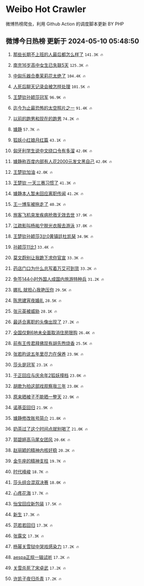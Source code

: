 # Weibo Hot Crawler 



微博热榜爬虫，利用 Github Action 的调度脚本更新 BY PHP 


## 微博今日热榜 更新于 2024-05-10 05:48:50 
1. [那些长期不上班的人最后都怎么样了](https://s.weibo.com/weibo?q=%23%E9%82%A3%E4%BA%9B%E9%95%BF%E6%9C%9F%E4%B8%8D%E4%B8%8A%E7%8F%AD%E7%9A%84%E4%BA%BA%E6%9C%80%E5%90%8E%E9%83%BD%E6%80%8E%E4%B9%88%E6%A0%B7%E4%BA%86%23&t=31&band_rank=1&Refer=top) `141.3K 🔥` 

1. [南充16岁高中女生已失联5天](https://s.weibo.com/weibo?q=%23%E5%8D%97%E5%85%8516%E5%B2%81%E9%AB%98%E4%B8%AD%E5%A5%B3%E7%94%9F%E5%B7%B2%E5%A4%B1%E8%81%945%E5%A4%A9%23&t=31&band_rank=2&Refer=top) `125.3K 🔥` 

1. [中匈乐器合奏茉莉花太绝了](https://s.weibo.com/weibo?q=%23%E4%B8%AD%E5%8C%88%E4%B9%90%E5%99%A8%E5%90%88%E5%A5%8F%E8%8C%89%E8%8E%89%E8%8A%B1%E5%A4%AA%E7%BB%9D%E4%BA%86%23&t=31&band_rank=3&Refer=top) `104.4K 🔥` 

1. [人死后聊天记录会被怎样处理](https://s.weibo.com/weibo?q=%23%E4%BA%BA%E6%AD%BB%E5%90%8E%E8%81%8A%E5%A4%A9%E8%AE%B0%E5%BD%95%E4%BC%9A%E8%A2%AB%E6%80%8E%E6%A0%B7%E5%A4%84%E7%90%86%23&t=31&band_rank=4&Refer=top) `101.5K 🔥` 

1. [王楚钦孙颖莎冠军](https://s.weibo.com/weibo?q=%23%E7%8E%8B%E6%A5%9A%E9%92%A6%E5%AD%99%E9%A2%96%E8%8E%8E%E5%86%A0%E5%86%9B%23&t=31&band_rank=5&Refer=top) `96.9K 🔥` 

1. [迄今为止最恐怖的太空照片之一](https://s.weibo.com/weibo?q=%E8%BF%84%E4%BB%8A%E4%B8%BA%E6%AD%A2%E6%9C%80%E6%81%90%E6%80%96%E7%9A%84%E5%A4%AA%E7%A9%BA%E7%85%A7%E7%89%87%E4%B9%8B%E4%B8%80&t=31&band_rank=6&Refer=top) `91.4K 🔥` 

1. [以前的跑男和现在的跑男](https://s.weibo.com/weibo?q=%23%E4%BB%A5%E5%89%8D%E7%9A%84%E8%B7%91%E7%94%B7%E5%92%8C%E7%8E%B0%E5%9C%A8%E7%9A%84%E8%B7%91%E7%94%B7%23&t=31&band_rank=7&Refer=top) `74.2K 🔥` 

1. [璩静](https://s.weibo.com/weibo?q=%E7%92%A9%E9%9D%99&t=31&band_rank=8&Refer=top) `57.7K 🔥` 

1. [狐妖小红娘月红篇](https://s.weibo.com/weibo?q=%E7%8B%90%E5%A6%96%E5%B0%8F%E7%BA%A2%E5%A8%98%E6%9C%88%E7%BA%A2%E7%AF%87&t=31&band_rank=9&Refer=top) `43.1K 🔥` 

1. [匈牙利学生说中文绕口令有多溜](https://s.weibo.com/weibo?q=%23%E5%8C%88%E7%89%99%E5%88%A9%E5%AD%A6%E7%94%9F%E8%AF%B4%E4%B8%AD%E6%96%87%E7%BB%95%E5%8F%A3%E4%BB%A4%E6%9C%89%E5%A4%9A%E6%BA%9C%23&t=31&band_rank=10&Refer=top) `42.0K 🔥` 

1. [璩静称百度内部有人花2000元发文黑自己](https://s.weibo.com/weibo?q=%23%E7%92%A9%E9%9D%99%E7%A7%B0%E7%99%BE%E5%BA%A6%E5%86%85%E9%83%A8%E6%9C%89%E4%BA%BA%E8%8A%B12000%E5%85%83%E5%8F%91%E6%96%87%E9%BB%91%E8%87%AA%E5%B7%B1%23&t=31&band_rank=11&Refer=top) `42.0K 🔥` 

1. [王楚钦加油](https://s.weibo.com/weibo?q=%23%E7%8E%8B%E6%A5%9A%E9%92%A6%E5%8A%A0%E6%B2%B9%23&t=31&band_rank=12&Refer=top) `42.0K 🔥` 

1. [王楚钦 一天三赛习惯了](https://s.weibo.com/weibo?q=%E7%8E%8B%E6%A5%9A%E9%92%A6%20%E4%B8%80%E5%A4%A9%E4%B8%89%E8%B5%9B%E4%B9%A0%E6%83%AF%E4%BA%86&t=31&band_rank=13&Refer=top) `41.3K 🔥` 

1. [璩静本人暂未回应离职传闻](https://s.weibo.com/weibo?q=%23%E7%92%A9%E9%9D%99%E6%9C%AC%E4%BA%BA%E6%9A%82%E6%9C%AA%E5%9B%9E%E5%BA%94%E7%A6%BB%E8%81%8C%E4%BC%A0%E9%97%BB%23&t=31&band_rank=14&Refer=top) `41.2K 🔥` 

1. [王一博车被拖走了](https://s.weibo.com/weibo?q=%23%E7%8E%8B%E4%B8%80%E5%8D%9A%E8%BD%A6%E8%A2%AB%E6%8B%96%E8%B5%B0%E4%BA%86%23&t=31&band_rank=15&Refer=top) `40.2K 🔥` 

1. [旅客飞机突发疾病抢救无效去世](https://s.weibo.com/weibo?q=%23%E6%97%85%E5%AE%A2%E9%A3%9E%E6%9C%BA%E7%AA%81%E5%8F%91%E7%96%BE%E7%97%85%E6%8A%A2%E6%95%91%E6%97%A0%E6%95%88%E5%8E%BB%E4%B8%96%23&t=31&band_rank=16&Refer=top) `37.9K 🔥` 

1. [江疏影叫杨祐宁脱光衣服去游泳](https://s.weibo.com/weibo?q=%23%E6%B1%9F%E7%96%8F%E5%BD%B1%E5%8F%AB%E6%9D%A8%E7%A5%90%E5%AE%81%E8%84%B1%E5%85%89%E8%A1%A3%E6%9C%8D%E5%8E%BB%E6%B8%B8%E6%B3%B3%23&t=31&band_rank=17&Refer=top) `37.8K 🔥` 

1. [王楚钦孙颖莎3比0黄镇廷杜凯琹](https://s.weibo.com/weibo?q=%23%E7%8E%8B%E6%A5%9A%E9%92%A6%E5%AD%99%E9%A2%96%E8%8E%8E3%E6%AF%940%E9%BB%84%E9%95%87%E5%BB%B7%E6%9D%9C%E5%87%AF%E7%90%B9%23&t=31&band_rank=18&Refer=top) `34.9K 🔥` 

1. [孙颖莎11比1](https://s.weibo.com/weibo?q=%23%E5%AD%99%E9%A2%96%E8%8E%8E11%E6%AF%941%23&t=31&band_rank=19&Refer=top) `33.4K 🔥` 

1. [莫文蔚别让我跪下求你官宣](https://s.weibo.com/weibo?q=%23%E8%8E%AB%E6%96%87%E8%94%9A%E5%88%AB%E8%AE%A9%E6%88%91%E8%B7%AA%E4%B8%8B%E6%B1%82%E4%BD%A0%E5%AE%98%E5%AE%A3%23&t=31&band_rank=20&Refer=top) `33.3K 🔥` 

1. [药店门口为什么总写着万艾可到货](https://s.weibo.com/weibo?q=%23%E8%8D%AF%E5%BA%97%E9%97%A8%E5%8F%A3%E4%B8%BA%E4%BB%80%E4%B9%88%E6%80%BB%E5%86%99%E7%9D%80%E4%B8%87%E8%89%BE%E5%8F%AF%E5%88%B0%E8%B4%A7%23&t=31&band_rank=21&Refer=top) `33.2K 🔥` 

1. [免签144小时外国人成国内旅游特种兵](https://s.weibo.com/weibo?q=%23%E5%85%8D%E7%AD%BE144%E5%B0%8F%E6%97%B6%E5%A4%96%E5%9B%BD%E4%BA%BA%E6%88%90%E5%9B%BD%E5%86%85%E6%97%85%E6%B8%B8%E7%89%B9%E7%A7%8D%E5%85%B5%23&t=31&band_rank=22&Refer=top) `31.2K 🔥` 

1. [娜扎 就担心我艳压你](https://s.weibo.com/weibo?q=%E5%A8%9C%E6%89%8E%20%E5%B0%B1%E6%8B%85%E5%BF%83%E6%88%91%E8%89%B3%E5%8E%8B%E4%BD%A0&t=31&band_rank=23&Refer=top) `29.5K 🔥` 

1. [陈思建宵夜婚礼](https://s.weibo.com/weibo?q=%E9%99%88%E6%80%9D%E5%BB%BA%E5%AE%B5%E5%A4%9C%E5%A9%9A%E7%A4%BC&t=31&band_rank=24&Refer=top) `28.5K 🔥` 

1. [张元英被威胁](https://s.weibo.com/weibo?q=%23%E5%BC%A0%E5%85%83%E8%8B%B1%E8%A2%AB%E5%A8%81%E8%83%81%23&t=31&band_rank=25&Refer=top) `28.1K 🔥` 

1. [最适合离职的头像出现了](https://s.weibo.com/weibo?q=%E6%9C%80%E9%80%82%E5%90%88%E7%A6%BB%E8%81%8C%E7%9A%84%E5%A4%B4%E5%83%8F%E5%87%BA%E7%8E%B0%E4%BA%86&t=31&band_rank=26&Refer=top) `27.2K 🔥` 

1. [全国仅剩6地未全面取消住房限购](https://s.weibo.com/weibo?q=%23%E5%85%A8%E5%9B%BD%E4%BB%85%E5%89%A96%E5%9C%B0%E6%9C%AA%E5%85%A8%E9%9D%A2%E5%8F%96%E6%B6%88%E4%BD%8F%E6%88%BF%E9%99%90%E8%B4%AD%23&t=31&band_rank=27&Refer=top) `26.4K 🔥` 

1. [前有王传君拜佛现有胡先煦烧香](https://s.weibo.com/weibo?q=%23%E5%89%8D%E6%9C%89%E7%8E%8B%E4%BC%A0%E5%90%9B%E6%8B%9C%E4%BD%9B%E7%8E%B0%E6%9C%89%E8%83%A1%E5%85%88%E7%85%A6%E7%83%A7%E9%A6%99%23&t=31&band_rank=28&Refer=top) `25.5K 🔥` 

1. [张若昀说五年里尽力在保养](https://s.weibo.com/weibo?q=%23%E5%BC%A0%E8%8B%A5%E6%98%80%E8%AF%B4%E4%BA%94%E5%B9%B4%E9%87%8C%E5%B0%BD%E5%8A%9B%E5%9C%A8%E4%BF%9D%E5%85%BB%23&t=31&band_rank=29&Refer=top) `23.9K 🔥` 

1. [莎头是冠军](https://s.weibo.com/weibo?q=%23%E8%8E%8E%E5%A4%B4%E6%98%AF%E5%86%A0%E5%86%9B%23&t=31&band_rank=30&Refer=top) `23.1K 🔥` 

1. [于正回应与庆余年2狐妖撞档](https://s.weibo.com/weibo?q=%23%E4%BA%8E%E6%AD%A3%E5%9B%9E%E5%BA%94%E4%B8%8E%E5%BA%86%E4%BD%99%E5%B9%B42%E7%8B%90%E5%A6%96%E6%92%9E%E6%A1%A3%23&t=31&band_rank=31&Refer=top) `23.0K 🔥` 

1. [胡歌为拍这部戏观察我三年](https://s.weibo.com/weibo?q=%E8%83%A1%E6%AD%8C%E4%B8%BA%E6%8B%8D%E8%BF%99%E9%83%A8%E6%88%8F%E8%A7%82%E5%AF%9F%E6%88%91%E4%B8%89%E5%B9%B4&t=31&band_rank=32&Refer=top) `23.0K 🔥` 

1. [原来晒被子不能晒一整天](https://s.weibo.com/weibo?q=%23%E5%8E%9F%E6%9D%A5%E6%99%92%E8%A2%AB%E5%AD%90%E4%B8%8D%E8%83%BD%E6%99%92%E4%B8%80%E6%95%B4%E5%A4%A9%23&t=31&band_rank=33&Refer=top) `22.9K 🔥` 

1. [诺基亚回归](https://s.weibo.com/weibo?q=%E8%AF%BA%E5%9F%BA%E4%BA%9A%E5%9B%9E%E5%BD%92&t=31&band_rank=34&Refer=top) `21.9K 🔥` 

1. [璩静修改账号简介](https://s.weibo.com/weibo?q=%23%E7%92%A9%E9%9D%99%E4%BF%AE%E6%94%B9%E8%B4%A6%E5%8F%B7%E7%AE%80%E4%BB%8B%23&t=31&band_rank=35&Refer=top) `21.8K 🔥` 

1. [奶茶过了这个时间点就别喝了](https://s.weibo.com/weibo?q=%23%E5%A5%B6%E8%8C%B6%E8%BF%87%E4%BA%86%E8%BF%99%E4%B8%AA%E6%97%B6%E9%97%B4%E7%82%B9%E5%B0%B1%E5%88%AB%E5%96%9D%E4%BA%86%23&t=31&band_rank=36&Refer=top) `21.0K 🔥` 

1. [郭碧婷高马尾女团风](https://s.weibo.com/weibo?q=%23%E9%83%AD%E7%A2%A7%E5%A9%B7%E9%AB%98%E9%A9%AC%E5%B0%BE%E5%A5%B3%E5%9B%A2%E9%A3%8E%23&t=31&band_rank=37&Refer=top) `20.6K 🔥` 

1. [赵丽颖的精神内核好稳](https://s.weibo.com/weibo?q=%E8%B5%B5%E4%B8%BD%E9%A2%96%E7%9A%84%E7%B2%BE%E7%A5%9E%E5%86%85%E6%A0%B8%E5%A5%BD%E7%A8%B3&t=31&band_rank=38&Refer=top) `20.2K 🔥` 

1. [金牛座的精神支柱](https://s.weibo.com/weibo?q=%23%E9%87%91%E7%89%9B%E5%BA%A7%E7%9A%84%E7%B2%BE%E7%A5%9E%E6%94%AF%E6%9F%B1%23&t=31&band_rank=39&Refer=top) `19.7K 🔥` 

1. [时代峰峻](https://s.weibo.com/weibo?q=%E6%97%B6%E4%BB%A3%E5%B3%B0%E5%B3%BB&t=31&band_rank=40&Refer=top) `18.7K 🔥` 

1. [莎头组合混双决赛](https://s.weibo.com/weibo?q=%23%E8%8E%8E%E5%A4%B4%E7%BB%84%E5%90%88%E6%B7%B7%E5%8F%8C%E5%86%B3%E8%B5%9B%23&t=31&band_rank=41&Refer=top) `18.0K 🔥` 

1. [心疼花海](https://s.weibo.com/weibo?q=%E5%BF%83%E7%96%BC%E8%8A%B1%E6%B5%B7&t=31&band_rank=42&Refer=top) `17.7K 🔥` 

1. [怡宝回应新包装](https://s.weibo.com/weibo?q=%23%E6%80%A1%E5%AE%9D%E5%9B%9E%E5%BA%94%E6%96%B0%E5%8C%85%E8%A3%85%23&t=31&band_rank=43&Refer=top) `17.5K 🔥` 

1. [新生](https://s.weibo.com/weibo?q=%E6%96%B0%E7%94%9F&t=31&band_rank=44&Refer=top) `17.3K 🔥` 

1. [范若若回归](https://s.weibo.com/weibo?q=%23%E8%8C%83%E8%8B%A5%E8%8B%A5%E5%9B%9E%E5%BD%92%23&t=31&band_rank=45&Refer=top) `17.3K 🔥` 

1. [张露文](https://s.weibo.com/weibo?q=%E5%BC%A0%E9%9C%B2%E6%96%87&t=31&band_rank=46&Refer=top) `17.3K 🔥` 

1. [杨幂关雪狱中哭戏感染力](https://s.weibo.com/weibo?q=%23%E6%9D%A8%E5%B9%82%E5%85%B3%E9%9B%AA%E7%8B%B1%E4%B8%AD%E5%93%AD%E6%88%8F%E6%84%9F%E6%9F%93%E5%8A%9B%23&t=31&band_rank=47&Refer=top) `17.2K 🔥` 

1. [aespa正规一辑试听](https://s.weibo.com/weibo?q=%23aespa%E6%AD%A3%E8%A7%84%E4%B8%80%E8%BE%91%E8%AF%95%E5%90%AC%23&t=31&band_rank=48&Refer=top) `17.2K 🔥` 

1. [关雪杀死了宋卓武](https://s.weibo.com/weibo?q=%23%E5%85%B3%E9%9B%AA%E6%9D%80%E6%AD%BB%E4%BA%86%E5%AE%8B%E5%8D%93%E6%AD%A6%23&t=31&band_rank=49&Refer=top) `17.2K 🔥` 

1. [许凯子夜归杀青](https://s.weibo.com/weibo?q=%23%E8%AE%B8%E5%87%AF%E5%AD%90%E5%A4%9C%E5%BD%92%E6%9D%80%E9%9D%92%23&t=31&band_rank=50&Refer=top) `17.2K 🔥` 

